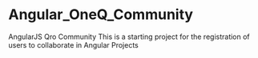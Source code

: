 # Angular_OneQ_Community
AngularJS Qro Community
This is a starting project for the registration of users to collaborate in Angular Projects
